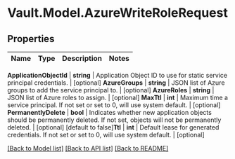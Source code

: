 # Vault.Model.AzureWriteRoleRequest

## Properties

Name | Type | Description | Notes
------------ | ------------- | ------------- | -------------

**ApplicationObjectId** | **string** | Application Object ID to use for static service principal credentials. | [optional] **AzureGroups** | **string** | JSON list of Azure groups to add the service principal to. | [optional] **AzureRoles** | **string** | JSON list of Azure roles to assign. | [optional] **MaxTtl** | **int** | Maximum time a service principal. If not set or set to 0, will use system default. | [optional] **PermanentlyDelete** | **bool** | Indicates whether new application objects should be permanently deleted. If not set, objects will not be permanently deleted. | [optional] [default to false]**Ttl** | **int** | Default lease for generated credentials. If not set or set to 0, will use system default. | [optional] 

[[Back to Model list]](../README.md#documentation-for-models) [[Back to API list]](../README.md#documentation-for-api-endpoints) [[Back to README]](../README.md)

